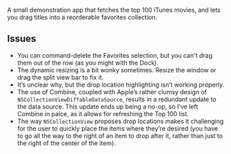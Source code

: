 A small demonstration app that fetches the top 100 iTunes movies, and lets you drag titles into
a reorderable favorites collection.

## Issues

* You can command-delete the Favorites selection, but you can't drag them out of the row (as you might with the Dock).
* The dynamic resizing is a bit wonky sometimes. Resize the window or drag the split view bar to fix it.
* It’s unclear why, but the drop location highlighting isn’t working properly.
* The use of Combine, coupled with Apple’s rather clumsy design of `NSCollectionViewDiffableDataSource`,
	results in a redundant update to the data source. This update ends up being a no-op, so I’ve
	left Combine in palce, as it allows for refreshing the Top 100 list.
* The way `NSCollectionView` proposes drop locations makes it challenging for the user to quickly
	place the items where they’re desired (you have to go all the way to the right of an item to
	drop after it, rather than just to the right of the center of the item).
